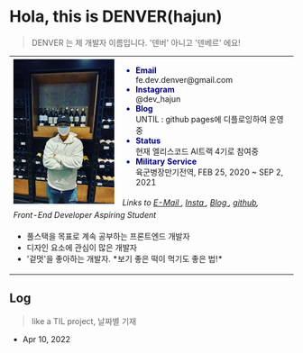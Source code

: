# Hola, this is DENVER(hajun)

> DENVER 는 제 개발자 이름입니다. '덴버' 아니고 '덴베르' 에요!

<table class="hajun-table">
    <tr>
        <td rowspan="2">
            <img src="/hajun-profile.jpg" style="width: 230px;">
        </td>
        <td>
            <ul>
                <li style="color: navy; font-weight: bold;">Email</li>
                    fe.dev.denver@gmail.com
                <li style="color: navy; font-weight: bold;">Instagram</li>
                    @dev_hajun
                <li style="color: navy; font-weight: bold;">Blog</li>
                    UNTIL : github pages에 디플로잉하여 운영중
                <li style="color: navy; font-weight: bold;">Status</li>
                    현재 엘리스코드 AI트랙 4기로 참여중
                <li style="color: navy; font-weight: bold;">Military Service</li>
                    육군병장만기전역, FEB 25, 2020 ~ SEP 2, 2021
            </ul>
        </td>
    </tr>
    <tr>
        <td style="font-style: italic">
            Links to
            <a href="mailto:fe.dev.denver@gmail.com">E-Mail </a>,
            <a href="https://www.instagram.com/dev_hajun/">Insta </a>,
            <a href="https://hajun-myoung.github.io/until/">Blog </a>,
            <a href="https://github.com/hajun-myoung/">github</a>,
        </td>
    </tr>
    <tr>
        <td colspan="2">
            <span style="font-style: italic">Front-End Developer Aspiring Student</span>
        </td>
    </tr>
    <tr>
        <td colspan="2">
            <ul>
                <li>풀스택을 목표로 계속 공부하는 프론트엔드 개발자</li>
                <li>디자인 요소에 관심이 많은 개발자</li>
                <li>'겉멋'을 좋아하는 개발자. *보기 좋은 떡이 먹기도 좋은 법!*</li>
            </ul>
        </td>
    </tr>
</table>

## Log

> like a TIL project, 날짜별 기재

- Apr 10, 2022
